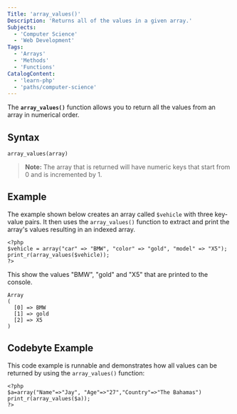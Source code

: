```yaml
---
Title: 'array_values()'
Description: 'Returns all of the values in a given array.'
Subjects:
  - 'Computer Science'
  - 'Web Development'
Tags:
  - 'Arrays'
  - 'Methods'
  - 'Functions'
CatalogContent:
  - 'learn-php'
  - 'paths/computer-science'
---
```


The **`array_values()`** function allows you to return all the values from an array in numerical order.

## Syntax

```
array_values(array)
```

> **Note:** The array that is returned will have numeric keys that start from 0 and is incremented by 1.

## Example
The example shown below creates an array called `$vehicle` with three key-value pairs. It then uses the `array_values()` function to extract and print the array's values resulting in an indexed array.
```
<?php
$vehicle = array("car" => "BMW", "color" => "gold", "model" => "X5");
print_r(array_values($vehicle));
?>
```
This show the values "BMW", "gold" and "X5" that are printed to the console.
```shell
Array
(
  [0] => BMW
  [1] => gold
  [2] => X5 
)
```

## Codebyte Example

This code example  is runnable and demonstrates how all values can be returned by using the `array_values()` function:

```codebyte/php
<?php
$a=array("Name"=>"Jay", "Age"=>"27","Country"=>"The Bahamas")
print_r(array_values($a));
?>
```